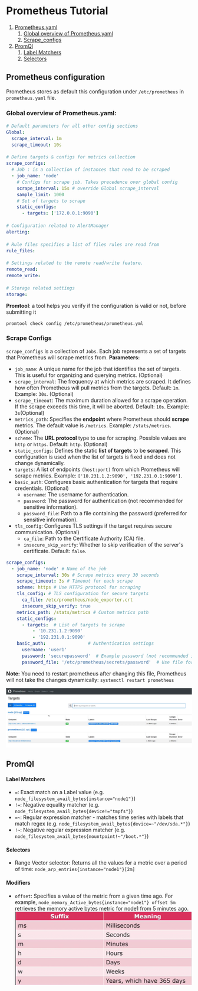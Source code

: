 # Prometheus Tutorial


1. [Prometheus.yaml](#prometheus-configuration)
   1. [Global overview of Prometheus.yaml](#global-overview-of-prometheusyaml)
   2. [Scrape_configs](#scrape-configs)
2. [PromQl](#promql)
   1. [Label Matchers](#label-matchers)
   2. [Selectors](#selectors)


## Prometheus configuration
Prometheus stores as default this configuration under `/etc/prometheus` in `prometheus.yaml` file.

### Global overview of Prometheus.yaml:
```yaml
# Default parameters for all other config sections 
Global: 
  scrape_interval: 1m
  scrape_timeout: 10s

# Define targets & configs for metrics collection
scrape_configs:
  # Job : is a collection of instances that need to be scraped
  - job_name: 'node'
    # Configs for scrape job. Takes precedence over global config
    scrape_interval: 15s # override Global scrape_interval
    sample_limit: 1000
    # Set of targets to scrape
    static_configs:
      - targets: ['172.0.0.1:9090']

# Configuration related to AlertManager
alerting:

# Rule files specifies a list of files rules are read from
rule_files:

# Settings related to the remote read/write feature.
remote_read:
remote_write:

# Storage related settings
storage:
```
**Promtool**: a tool helps you verify if the configuration is valid or not, before submitting it
```shell
promtool check config /etc/prometheus/prometheus.yml
```

### Scrape Configs
`scrape_configs` is a collection of `Jobs`. Each job represents a set of targets that Prometheus will scrape metrics from. 
**Parameters:**
- `job_name`: A unique name for the job that identifies the set of targets. This is useful for organizing and querying metrics. (Optional)
- `scrape_interval`: The frequency at which metrics are scraped. It defines how often Prometheus will pull metrics from the targets. Default: `1m`. Example: `30s`. (Optional)
- `scrape_timeout`: The maximum duration allowed for a scrape operation. If the scrape exceeds this time, it will be aborted. Default: `10s`. Example: `3s`(Optional)
- `metrics_path`: Specifies the **endpoint** where Prometheus should **scrape** metrics. The default value is `/metrics`. Example: `/stats/metrics`.(Optional)
- `scheme`: The **URL protocol** type to use for scraping. Possible values are `http` or `https`. Default: `http`. (Optional)
- `static_configs`:  Defines the static **list of targets** to be **scraped**. This configuration is used when the list of targets is fixed and does not change dynamically.
- `targets`:  A list of endpoints `(host:port)` from which Prometheus will scrape metrics. Example: `['10.231.1.2:9090', '192.231.0.1:9090']`.
- `basic_auth`: Configures basic authentication for targets that require credentials. (Optional)
  - `username`: The username for authentication. 
  - `password`: The password for authentication (not recommended for sensitive information). 
  - `password_file`: Path to a file containing the password (preferred for sensitive information).
- `tls_config`: Configures TLS settings if the target requires secure communication. (Optional)
    - `ca_file`: Path to the Certificate Authority (CA) file.
    - `insecure_skip_verify`:  Whether to skip verification of the server's certificate. Default: `false`.
```yaml
scrape_configs:
  - job_name: 'node' # Name of the job
    scrape_interval: 30s # Scrape metrics every 30 seconds
    scrape_timeout: 3s # Timeout for each scrape
    scheme: https # Use HTTPS protocol for scraping
    tls_config: # TLS configuration for secure targets
      ca_file: /etc/prometheus/node_exporter.crt
      insecure_skip_verify: true
    metrics_path: /stats/metrics # Custom metrics path
    static_configs:
      - targets:  # List of targets to scrape
          - '10.231.1.2:9090' 
          - '192.231.0.1:9090'
    basic_auth:                # Authentication settings
      username: 'user1'
      password: 'securepassword'  # Example password (not recommended in plaintext)
      password_file: '/etc/prometheus/secrets/password'  # Use file for sensitive info
```
**Note:** You need to restart prometheus after changing this file, Prometheus will not take the changes dynamically:
    `systemctl restart prometheus`

![img.png](img.png)

## PromQl
#### Label Matchers
-  `=`: Exact match on a Label value (e.g. `node_filesystem_avail_bytes{instance="node1"}`)
-  `!=`: Negative equality matcher (e.g. `node_filesystem_avail_bytes{device!="tmpfs"}`)
-  `=~`: Regular expression matcher - matches time series with labels that match regex (e.g. `node_filesystem_avail_bytes{device=~"/dev/sda.*"}`)
-  `!~`: Negative regular expression matcher (e.g. `node_filesystem_avail_bytes{mountpoint!~"/boot.*"}`)
#### Selectors
- Range Vector selector: Returns all the values for a metric over a period of time: `node_arp_entries{instance="node1"}[2m]`
#### Modifiers
- `offset`: Specifies a value of the metric from a given time ago. For example, `node_memory_Active_bytes{instance="node1"} offset 5m` retrieves the memory active bytes metric for node1 from 5 minutes ago.
    ![img_1.png](img_1.png)